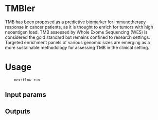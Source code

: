 # TMBler

TMB has been proposed as a predictive biomarker for immunotherapy response in cancer patients, as it is thought to enrich for tumors with high neoantigen load. TMB assessed by Whole Exome Sequencing (WES) is considered the gold standard but remains confined to research settings. Targeted enrichment panels of various genomic sizes are emerging as a more sustainable methodology for assessing TMB in the clinical setting.

# Usage

```
    nextflow run 
```

## Input params

## Outputs